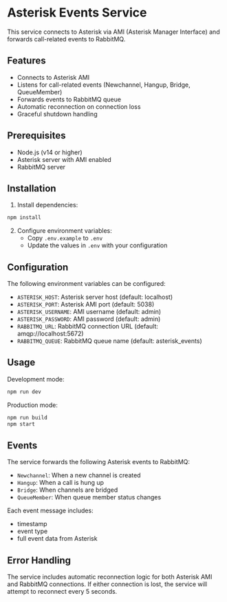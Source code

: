 # Asterisk Events Service

This service connects to Asterisk via AMI (Asterisk Manager Interface) and forwards call-related events to RabbitMQ.

## Features

- Connects to Asterisk AMI
- Listens for call-related events (Newchannel, Hangup, Bridge, QueueMember)
- Forwards events to RabbitMQ queue
- Automatic reconnection on connection loss
- Graceful shutdown handling

## Prerequisites

- Node.js (v14 or higher)
- Asterisk server with AMI enabled
- RabbitMQ server

## Installation

1. Install dependencies:
```bash
npm install
```

2. Configure environment variables:
   - Copy `.env.example` to `.env`
   - Update the values in `.env` with your configuration

## Configuration

The following environment variables can be configured:

- `ASTERISK_HOST`: Asterisk server host (default: localhost)
- `ASTERISK_PORT`: Asterisk AMI port (default: 5038)
- `ASTERISK_USERNAME`: AMI username (default: admin)
- `ASTERISK_PASSWORD`: AMI password (default: admin)
- `RABBITMQ_URL`: RabbitMQ connection URL (default: amqp://localhost:5672)
- `RABBITMQ_QUEUE`: RabbitMQ queue name (default: asterisk_events)

## Usage

Development mode:
```bash
npm run dev
```

Production mode:
```bash
npm run build
npm start
```

## Events

The service forwards the following Asterisk events to RabbitMQ:

- `Newchannel`: When a new channel is created
- `Hangup`: When a call is hung up
- `Bridge`: When channels are bridged
- `QueueMember`: When queue member status changes

Each event message includes:
- timestamp
- event type
- full event data from Asterisk

## Error Handling

The service includes automatic reconnection logic for both Asterisk AMI and RabbitMQ connections. If either connection is lost, the service will attempt to reconnect every 5 seconds. 